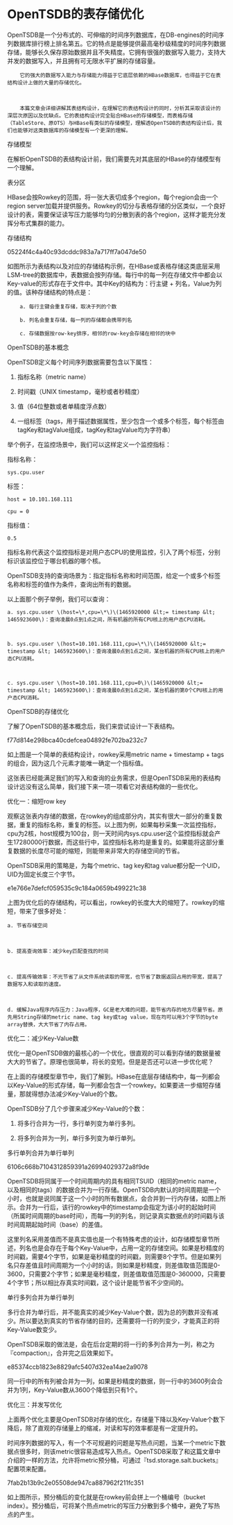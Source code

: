 # OpenTSDB的表存储优化

OpenTSDB是一个分布式的、可伸缩的时间序列数据库，在DB-engines的时间序列数据库排行榜上排名第五。它的特点是能够提供最高毫秒级精度的时间序列数据存储，能够长久保存原始数据并且不失精度。它拥有很强的数据写入能力，支持大并发的数据写入，并且拥有可无限水平扩展的存储容量。



        它的强大的数据写入能力与存储能力得益于它底层依赖的HBase数据库，也得益于它在表结构设计上做的大量的存储优化。



        本篇文章会详细讲解其表结构设计，在理解它的表结构设计的同时，分析其采取该设计的深层次原因以及优缺点。它的表结构设计完全贴合HBase的存储模型，而表格存储（TableStore、原OTS）与HBase有类似的存储模型，理解透OpenTSDB的表结构设计后，我们也能够对这类数据库的存储模型有一个更深的理解。







存储模型

在解析OpenTSDB的表结构设计前，我们需要先对其底层的HBase的存储模型有一个理解。



表分区

HBase会按Rowkey的范围，将一张大表切成多个region，每个region会由一个region server加载并提供服务。Rowkey的切分与表格存储的分区类似，一个良好设计的表，需要保证读写压力能够均匀的分散到表的各个region，这样才能充分发挥分布式集群的能力。







存储结构

05224f4c4a40c93dcddc983a7a717ff7a047de50





如图所示为表结构以及对应的存储结构示例，在HBase或表格存储这类底层采用LSM-tree的数据库中，表数据会按列存储。每行中的每一列在存储文件中都会以Key-value的形式存在于文件中。其中Key的结构为：行主键 + 列名，Value为列的值。该种存储结构的特点是：

        a. 每行主键会重复存储，取决于列的个数

        b. 列名会重复存储，每一列的存储都会携带列名

        c. 存储数据按row-key排序，相邻的row-key会存储在相邻的块中





OpenTSDB的基本概念

OpenTSDB定义每个时间序列数据需要包含以下属性：



1. 指标名称（metric name）



2. 时间戳（UNIX timestamp，毫秒或者秒精度）



3. 值（64位整数或者单精度浮点数）



4. 一组标签（tags，用于描述数据属性，至少包含一个或多个标签，每个标签由tagKey和tagValue组成，tagKey和tagValue均为字符串）







举个例子，在监控场景中，我们可以这样定义一个监控指标：



指标名称：

    sys.cpu.user

标签：

    host = 10.101.168.111

    cpu = 0

指标值：

    0.5

指标名称代表这个监控指标是对用户态CPU的使用监控，引入了两个标签，分别标识该监控位于哪台机器的哪个核。



OpenTSDB支持的查询场景为：指定指标名称和时间范围，给定一个或多个标签名称和标签的值作为条件，查询出所有的数据。



以上面那个例子举例，我们可以查询：



    a. sys.cpu.user \(host=\*,cpu=\*\)\(1465920000 &lt;= timestamp &lt; 1465923600\)：查询凌晨0点到1点之间，所有机器的所有CPU核上的用户态CPU消耗。



    b. sys.cpu.user \(host=10.101.168.111,cpu=\*\)\(1465920000 &lt;= timestamp &lt; 1465923600\)：查询凌晨0点到1点之间，某台机器的所有CPU核上的用户态CPU消耗。



    c. sys.cpu.user \(host=10.101.168.111,cpu=0\)\(1465920000 &lt;= timestamp &lt; 1465923600\)：查询凌晨0点到1点之间，某台机器的第0个CPU核上的用户态CPU消耗。







OpenTSDB的存储优化

了解了OpenTSDB的基本概念后，我们来尝试设计一下表结构。



f77d814e298bca40cdefcea04892fe702ba232c7



如上图是一个简单的表结构设计，rowkey采用metric name + timestamp + tags的组合，因为这几个元素才能唯一确定一个指标值。



这张表已经能满足我们的写入和查询的业务需求，但是OpenTSDB采用的表结构设计远没有这么简单，我们接下来一项一项看它对表结构做的一些优化。



优化一：缩短row key

观察这张表内存储的数据，在rowkey的组成部分内，其实有很大一部分的重复数据，重复的指标名称，重复的标签。以上图为例，如果每秒采集一次监控指标，cpu为2核，host规模为100台，则一天时间内sys.cpu.user这个监控指标就会产生17280000行数据，而这些行中，监控指标名称均是重复的。如果能将这部分重复数据的长度尽可能的缩短，则能带来非常大的存储空间的节省。







OpenTSDB采用的策略是，为每个metric、tag key和tag value都分配一个UID，UID为固定长度三个字节。



e1e766e7defcf059535c9c184a0659b499221c38



上图为优化后的存储结构，可以看出，rowkey的长度大大的缩短了。rowkey的缩短，带来了很多好处：



    a. 节省存储空间



    b. 提高查询效率：减少key匹配查找的时间



    c. 提高传输效率：不光节省了从文件系统读取的带宽，也节省了数据返回占用的带宽，提高了数据写入和读取的速度。



    d. 缓解Java程序内存压力：Java程序，GC是老大难的问题，能节省内存的地方尽量节省。原先用String存储的metric name、tag key或tag value，现在均可以用3个字节的byte array替换，大大节省了内存占用。







优化二：减少Key-Value数

优化一是OpenTSDB做的最核心的一个优化，很直观的可以看到存储的数据量被大大的节省了。原理也很简单，将长的变短。但是是否还可以进一步优化呢？



在上面的存储模型章节中，我们了解到。HBase在底层存储结构中，每一列都会以Key-Value的形式存储，每一列都会包含一个rowkey。如果要进一步缩短存储量，那就得想办法减少Key-Value的个数。



OpenTSDB分了几个步骤来减少Key-Value的个数：



1. 将多行合并为一行，多行单列变为单行多列。



2. 将多列合并为一列，单行多列变为单行单列。



多行单列合并为单行单列

6106c668b7104312859391a26994029372a8f9de



OpenTSDB将同属于一个时间周期内的具有相同TSUID（相同的metric name，以及相同的tags）的数据合并为一行存储。OpenTSDB内默认的时间周期是一个小时，也就是说同属于这一个小时的所有数据点，会合并到一行内存储，如图上所示。合并为一行后，该行的rowkey中的timestamp会指定为该小时的起始时间（所属时间周期的base时间），而每一列的列名，则记录真实数据点的时间戳与该时间周期起始时间（base）的差值。



这里列名采用差值而不是真实值也是一个有特殊考虑的设计，如存储模型章节所述，列名也是会存在于每个Key-Value中，占用一定的存储空间。如果是秒精度的时间戳，需要4个字节，如果是毫秒精度的时间戳，则需要8个字节。但是如果列名只存差值且时间周期为一个小时的话，则如果是秒精度，则差值取值范围是0-3600，只需要2个字节；如果是毫秒精度，则差值取值范围是0-360000，只需要4个字节；所以相比存真实时间戳，这个设计是能节省不少空间的。



单行多列合并为单行单列

多行合并为单行后，并不能真实的减少Key-Value个数，因为总的列数并没有减少。所以要达到真实的节省存储的目的，还需要将一行的列变少，才能真正的将Key-Value数变少。



OpenTSDB采取的做法是，会在后台定期的将一行的多列合并为一列，称之为『compaction』，合并完之后效果如下。



e85374ccb1823e8829afc5407d32ea14ae2a9078



同一行中的所有列被合并为一列，如果是秒精度的数据，则一行中的3600列会合并为1列，Key-Value数从3600个降低到只有1个。



优化三：并发写优化

上面两个优化主要是OpenTSDB对存储的优化，存储量下降以及Key-Value个数下降后，除了直观的存储量上的缩减，对读和写的效率都是有一定提升的。



时间序列数据的写入，有一个不可规避的问题是写热点问题，当某一个metric下数据点很多时，则该metric很容易造成写入热点。OpenTSDB采取了和这篇文章中介绍的一样的方法，允许将metric预分桶，可通过『tsd.storage.salt.buckets』配置项来配置。



7fab2b13b9c2e05508de947ca887962f211fc351

如上图所示，预分桶后的变化就是在rowkey前会拼上一个桶编号（bucket index）。预分桶后，可将某个热点metric的写压力分散到多个桶中，避免了写热点的产生。


